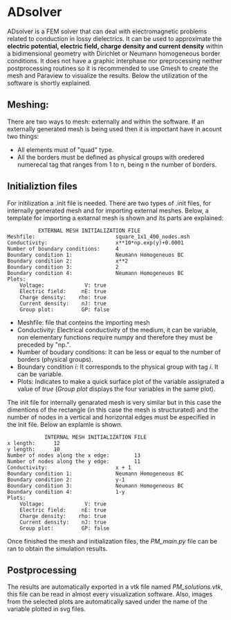 # ADsolver

ADsolver is a FEM solver that can deal with electromagnetic problems related to conduction in lossy dielectrics. It can be used to approximate the **electric potential, electric field, charge density and current density** within a bidimensional geometry with Dirichlet or Neumann homogeneous border conditions. It does not have a graphic interphase nor preprocessing neither postprocessing routines so it is recommended to use Gmesh to create the mesh and Paraview to visualize the results. Below the utilization of the software is shortly explained.

## Meshing:
There are two ways to mesh: externally and within the software. If an externally generated mesh is being used then it is important have in acount two things:
* All elements must of "quad" type.
* All the borders must be defined as physical groups with oredered numerecal tag that ranges from 1 to n, being n the number of borders.

## Initializtion files
For initilization a .init file is needed. There are two types of .init files, for internally generated mesh and for importing external meshes. Below, a template for importing a extarnal mesh is shown and its parts are explained:
```
          EXTERNAL MESH INITIALIZATION FILE
Meshfile:                          square_1x1_400_nodes.msh
Conductivity:                      x**10*np.exp(y)+0.0001
Number of boundary conditions:     4
Boundary condition 1:              Neumann Homogeneuos BC
Boundary condition 2:              x**2
Boundary condition 3:              2
Boundary condition 4:              Neumann Homogeneuos BC
Plots:
    Voltage:             V: true
    Electric field:     nE: true
    Charge density:    rho: true
    Current density:    nJ: true
    Group plot:         GP: false
```
* Meshfile: file that conteins the importing mesh
* Conductivity: Electrical conductivity of the medium, it can be variable, non elementary functions require numpy and therefore they must be preceded by "np.".
* Number of boudary conditions: It can be less or equal to the number of borders (physical groups).
* Boundary condition *i*: It corresponds to the physical group with tag *i*. It can be variable.
* Plots: Indicates to make a quick surface plot of the variable assignated a value of *true* (*Group plot* displays the four variables in the same plot).

The init file for internally genarated mesh is very similar but in this case the dimentions of the rectangle (in this case the mesh is structurated) and the number of nodes in a vertical and horizontal edges must be especified in the init file. Below an explamle is shown.
```
            INTERNAL MESH INITIALIZATION FILE
x length:      12
y length:      10
Number of nodes along the x edge:        13
Number of nodes along the y edge:        11
Conductivity:                      x + 1
Boundary condition 1:              Neumann Homogeneous BC
Boundary condition 2:              y-1
Boundary condition 3:              Neumann Homogeneous BC
Boundary condition 4:              1-y
Plots:
    Voltage:             V: true
    Electric field:     nE: true
    Charge density:    rho: true
    Current density:    nJ: true
    Group plot:         GP: false
```
Once finished the mesh and initialization files, the *PM_main.py* file can be ran to obtain the simulation results.

## Postprocessing

The results are automatically exported in a vtk file named *PM_solutions.vtk*, this file can be read in almost every visualization software. Also, images from the selected plots are automatically saved under the name of the variable plotted in svg files.
